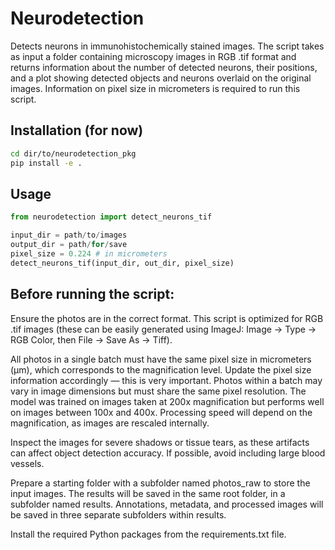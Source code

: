 # Neurodetection
Detects neurons in immunohistochemically stained images. The script takes as input a folder containing microscopy images in RGB .tif format and returns information about the number of detected neurons, their positions, and a plot showing detected objects and neurons overlaid on the original images. Information on pixel size in micrometers is required to run this script.

## Installation (for now)
```bash
cd dir/to/neurodetection_pkg
pip install -e .
```

## Usage
```python
from neurodetection import detect_neurons_tif

input_dir = path/to/images
output_dir = path/for/save
pixel_size = 0.224 # in micrometers
detect_neurons_tif(input_dir, out_dir, pixel_size)
```
 
## Before running the script:
Ensure the photos are in the correct format. This script is optimized for RGB .tif images (these can be easily generated using ImageJ: Image → Type → RGB Color, then File → Save As → Tiff).

All photos in a single batch must have the same pixel size in micrometers (µm), which corresponds to the magnification level. Update the pixel size information accordingly — this is very important. Photos within a batch may vary in image dimensions but must share the same pixel resolution. The model was trained on images taken at 200x magnification but performs well on images between 100x and 400x. Processing speed will depend on the magnification, as images are rescaled internally.

Inspect the images for severe shadows or tissue tears, as these artifacts can affect object detection accuracy. If possible, avoid including large blood vessels.

Prepare a starting folder with a subfolder named photos_raw to store the input images. The results will be saved in the same root folder, in a subfolder named results. Annotations, metadata, and processed images will be saved in three separate subfolders within results.

Install the required Python packages from the requirements.txt file.